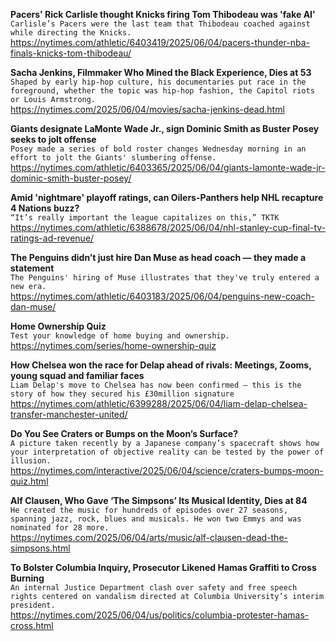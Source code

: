 **Pacers' Rick Carlisle thought Knicks firing Tom Thibodeau was 'fake AI'**\
`Carlisle’s Pacers were the last team that Thibodeau coached against while directing the Knicks.`\
https://nytimes.com/athletic/6403419/2025/06/04/pacers-thunder-nba-finals-knicks-tom-thibodeau/

**Sacha Jenkins, Filmmaker Who Mined the Black Experience, Dies at 53**\
`Shaped by early hip-hop culture, his documentaries put race in the foreground, whether the topic was hip-hop fashion, the Capitol riots or Louis Armstrong.`\
https://nytimes.com/2025/06/04/movies/sacha-jenkins-dead.html

**Giants designate LaMonte Wade Jr., sign Dominic Smith as Buster Posey seeks to jolt offense**\
`Posey made a series of bold roster changes Wednesday morning in an effort to jolt the Giants' slumbering offense.`\
https://nytimes.com/athletic/6403365/2025/06/04/giants-lamonte-wade-jr-dominic-smith-buster-posey/

**Amid 'nightmare' playoff ratings, can Oilers-Panthers help NHL recapture 4 Nations buzz?**\
`“It’s really important the league capitalizes on this,” TKTK`\
https://nytimes.com/athletic/6388678/2025/06/04/nhl-stanley-cup-final-tv-ratings-ad-revenue/

**The Penguins didn’t just hire Dan Muse as head coach — they made a statement**\
`The Penguins' hiring of Muse illustrates that they've truly entered a new era.`\
https://nytimes.com/athletic/6403183/2025/06/04/penguins-new-coach-dan-muse/

**Home Ownership Quiz**\
`Test your knowledge of home buying and ownership.`\
https://nytimes.com/series/home-ownership-quiz

**How Chelsea won the race for Delap ahead of rivals: Meetings, Zooms, young squad and familiar faces**\
`Liam Delap's move to Chelsea has now been confirmed — this is the story of how they secured his £30million signature`\
https://nytimes.com/athletic/6399288/2025/06/04/liam-delap-chelsea-transfer-manchester-united/

**Do You See Craters or Bumps on the Moon’s Surface?**\
`A picture taken recently by a Japanese company’s spacecraft shows how your interpretation of objective reality can be tested by the power of illusion.`\
https://nytimes.com/interactive/2025/06/04/science/craters-bumps-moon-quiz.html

**Alf Clausen, Who Gave ‘The Simpsons’ Its Musical Identity, Dies at 84**\
`He created the music for hundreds of episodes over 27 seasons, spanning jazz, rock, blues and musicals. He won two Emmys and was nominated for 28 more.`\
https://nytimes.com/2025/06/04/arts/music/alf-clausen-dead-the-simpsons.html

**To Bolster Columbia Inquiry, Prosecutor Likened Hamas Graffiti to Cross Burning**\
`An internal Justice Department clash over safety and free speech rights centered on vandalism directed at Columbia University’s interim president.`\
https://nytimes.com/2025/06/04/us/politics/columbia-protester-hamas-cross.html

